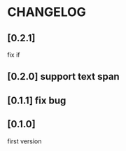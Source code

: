 # CHANGELOG

## [0.2.1]

fix if

## [0.2.0] support text span

## [0.1.1] fix bug

## [0.1.0]

first version
